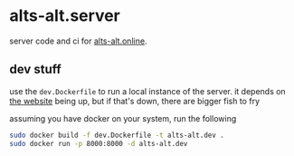 # alts-alt.server

server code and ci for [alts-alt.online](https://alts-alt.online). 

## dev stuff

use the `dev.Dockerfile` to run a local instance of the server. it depends on [the website](https://alts-alt.online) being up, but if that's down, there are bigger fish to fry

assuming you have docker on your system, run the following

```sh
sudo docker build -f dev.Dockerfile -t alts-alt.dev .
sudo docker run -p 8000:8000 -d alts-alt.dev
```

